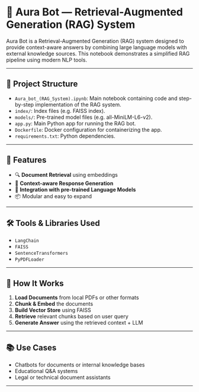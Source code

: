 # 🤖 Aura Bot — Retrieval-Augmented Generation (RAG) System

Aura Bot is a Retrieval-Augmented Generation (RAG) system designed to provide context-aware answers by combining large language models with external knowledge sources. This notebook demonstrates a simplified RAG pipeline using modern NLP tools.

---

## 📁 Project Structure

- `Aura_bot_(RAG_System).ipynb`: Main notebook containing code and step-by-step implementation of the RAG system.
- `index/`: Index files (e.g. FAISS index).
- `models/`: Pre-trained model files (e.g. all-MiniLM-L6-v2).
- `app.py`: Main Python app for running the RAG bot.
- `Dockerfile`: Docker configuration for containerizing the app.
- `requirements.txt`: Python dependencies.

---

## 🚀 Features

- 🔍 **Document Retrieval** using embeddings
- 💬 **Context-aware Response Generation**
- 🧠 **Integration with pre-trained Language Models**
- 📦 Modular and easy to expand

---

## 🛠️ Tools & Libraries Used

- `LangChain`
- `FAISS`
- `SentenceTransformers`
- `PyPDFLoader` 

---

## 📌 How It Works

1. **Load Documents** from local PDFs or other formats
2. **Chunk & Embed** the documents
3. **Build Vector Store** using FAISS
4. **Retrieve** relevant chunks based on user query
5. **Generate Answer** using the retrieved context + LLM

---

## 📚 Use Cases

- Chatbots for documents or internal knowledge bases  
- Educational Q&A systems  
- Legal or technical document assistants

---

